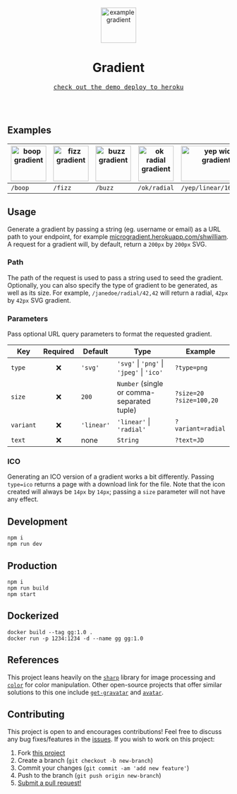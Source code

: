 <br>

<p align="center">
  <img alt="example gradient" src="https://microgradient.herokuapp.com/test/linear/80,80.jpg" width="80" height="80">
</p>

<h1 align="center">
  Gradient
</h1>

<p align="center">
  <kbd>
    <a href="https://microgradient.herokuapp.com/" target="_blank" rel="noopener noreferrer">
      check out the demo
    </a>
  </kbd>
  <kbd>
    <a href="https://heroku.com/deploy?template=https://github.com/shwilliam/gradient/tree/main">
      deploy to heroku
    </a>
  </kbd>
</p>

<br>
<br>

## Examples

| <img alt="boop gradient" src="https://microgradient.herokuapp.com/boop/linear/80,80.jpg" width="80" height="80"> | <img alt="fizz gradient" src="https://microgradient.herokuapp.com/fizz/linear/80,80.jpg" width="80" height="80"> | <img alt="buzz gradient" src="https://microgradient.herokuapp.com/buzz/linear/80,80.jpg" width="80" height="80"> | <img alt="ok radial gradient" src="https://microgradient.herokuapp.com/ok/radial/80,80.jpg" width="80" height="80"> | <img alt="yep wide gradient" src="https://microgradient.herokuapp.com/yep/linear/160,80.jpg" width="160" height="80"> |
| ---------------------------------------------------------------------------------------------------------------- | ---------------------------------------------------------------------------------------------------------------- | ---------------------------------------------------------------------------------------------------------------- | ------------------------------------------------------------------------------------------------------------------- | --------------------------------------------------------------------------------------------------------------------- |
| `/boop`                                                                                                          | `/fizz`                                                                                                          | `/buzz`                                                                                                          | `/ok/radial`                                                                                                        | `/yep/linear/160,80`                                                                                                  |  |

## Usage

Generate a gradient by passing a string (eg. username or email) as a URL path to
your endpoint, for example [microgradient.herokuapp.com/shwilliam](https://microgradient.herokuapp.com/shwilliam).
A request for a gradient will, by default, return a `200px` by `200px` SVG.

### Path

The path of the request is used to pass a string used to seed the gradient.
Optionally, you can also specify the type of gradient to be generated, as well
as its size. For example, `/janedoe/radial/42,42` will return a radial,
`42px` by `42px` SVG gradient.

### Parameters

Pass optional URL query parameters to format the requested gradient.

| Key       | Required | Default    | Type                                       | Example                       |
| --------- | :------: | ---------- | ------------------------------------------ | ----------------------------- |
| `type`    |    ❌    | `'svg'`    | `'svg'` \| `'png'` \| `'jpeg'` \| `'ico'`  | `?type=png`                   |
| `size`    |    ❌    | `200`      | `Number` (single or comma-separated tuple) | `?size=20`<br> `?size=100,20` |
| `variant` |    ❌    | `'linear'` | `'linear'` \| `'radial'`                   | `?variant=radial`             |
| `text`    |    ❌    | none       | `String`                                   | `?text=JD`                    |

### ICO

Generating an ICO version of a gradient works a bit differently. Passing `type=ico`
returns a page with a download link for the file. Note that the icon created will
always be `14px` by `14px`; passing a `size` parameter will not have any effect.

## Development

```terminal
npm i
npm run dev
```

## Production

```terminal
npm i
npm run build
npm start
```

## Dockerized

```terminal
docker build --tag gg:1.0 .
docker run -p 1234:1234 -d --name gg gg:1.0
```

## References

This project leans heavily on the [`sharp`](https://github.com/lovell/sharp)
library for image processing and [`color`](https://github.com/Qix-/color) for
color manipulation. Other open-source projects that offer similar solutions to
this one include [`get-gravatar`](https://github.com/sindresorhus/get-gravatar)
and [`avatar`](https://github.com/tobiaslins/avatar/).

## Contributing

This project is open to and encourages contributions! Feel free to discuss any
bug fixes/features in the [issues](https://github.com/shwilliam/gradient/issues).
If you wish to work on this project:

1. Fork [this project](https://github.com/shwilliam/gradient)
2. Create a branch (`git checkout -b new-branch`)
3. Commit your changes (`git commit -am 'add new feature'`)
4. Push to the branch (`git push origin new-branch`)
5. [Submit a pull request!](https://github.com/shwilliam/gradient/pull/new/master)
